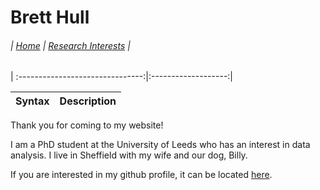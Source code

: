 
# Brett Hull

###### | [Home](https://bretthull.github.io)  | [Research Interests](https://bretthull.github.io/research) |
| :-------------------------------:|:-------------------:|
 
 
 | Syntax      | Description |
| ----------- | ----------- |

Thank you for coming to my website!

I am a PhD student at the University of Leeds who has an interest in data analysis. I live in Sheffield with my wife and our dog, Billy.

If you are interested in my github profile, it can be located [here](https://github.com/bretthull).
